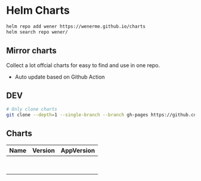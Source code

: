 # Helm Charts

```bash
helm repo add wener https://wenerme.github.io/charts
helm search repo wener/
```

## Mirror charts
Collect a lot offcial charts for easy to find and use in one repo.

* Auto update based on Github Action

## DEV

```bash
# Only clone charts
git clone --depth=1 --single-branch --branch gh-pages https://github.com/wenerme/charts charts
```

## Charts
Name | Version | AppVersion
-----|---------|-----------
 |  | 
 |  | 
 |  | 
 |  | 
 |  | 
 |  | 
 |  | 
 |  | 
